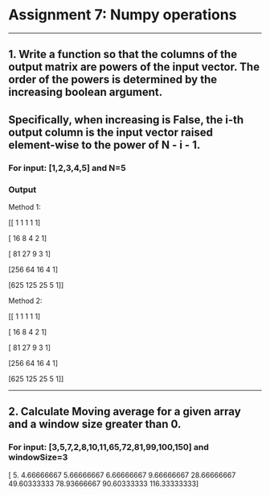 # Assignment 7: Numpy operations

----------------------------------------------------------------------------------------------------------------------------------

## 1. Write a function so that the columns of the output matrix are powers of the input vector. The order of the powers is determined by the increasing boolean argument. 
##      Specifically, when increasing is False, the i-th output column is the input vector raised element-wise to the power of N - i - 1.


### For input: [1,2,3,4,5] and N=5

### Output

Method 1:

[[  1   1   1   1   1]

 [ 16   8   4   2   1]

 [ 81  27   9   3   1]

 [256  64  16   4   1]

 [625 125  25   5   1]]


Method 2:

[[  1   1   1   1   1]

 [ 16   8   4   2   1]

 [ 81  27   9   3   1]

 [256  64  16   4   1]

 [625 125  25   5   1]]

------------------------------------------------------------------------------------------------------------------------------------

## 2. Calculate Moving average for a given array and a window size greater than 0.

### For input: [3,5,7,2,8,10,11,65,72,81,99,100,150] and windowSize=3

[  5.           4.66666667   5.66666667   6.66666667   9.66666667 28.66666667  49.60333333  78.93666667  90.60333333 116.33333333]
